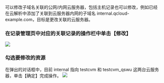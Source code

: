 可以修改子域名关联的公网/内网云服务器，包括主机记录也可以修改，例如已经在云解析中添加了关联到云服务器内网的子域名 internal.qcloud-example.com，目标是更改关联的云服务器。

### 在记录管理页中对应的关联记录的操作栏中单击【修改】
![](//mc.qcloudimg.com/static/img/bdd37d1aa7b7fdfcd163910d47a477b6/image.png)
### 勾选要修改的资源
在弹出的对话框中，目前 internal 指向 testcvm 和 testcvm_qswu 这两台云服务器，单击【确定】完成操作。
![](//mc.qcloudimg.com/static/img/144f9c7862149e18efd16299d27944d0/image.png)

